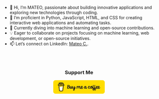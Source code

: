 - 👋 Hi, I’m MATEO, passionate about building innovative applications and exploring new technologies through coding.
- 👀 I’m proficient in Python, JavaScript, HTML, and CSS for creating interactive web applications and automating tasks.
- 🌱 Currently diving into machine learning and open-source contributions.
- 💡 Eager to collaborate on projects focusing on machine learning, web development, or open-source initiatives.
- 📫 Let’s connect on LinkedIn: [Mateo C.](https://www.linkedin.com/in/mateo1mc/).

<br><br>
<h3 align = "center">Support Me</h3>
<p align = "center">
  <a href="https://www.buymeacoffee.com/mateo1mc"> 
    <img align="center" 
      src="buymeacoffee_mateo1mc.png" height="45" width="170" alt="mateo1mc" />
  </a>
</p>
<br><br>
